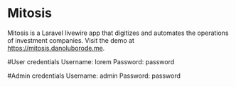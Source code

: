 # Mitosis
 Mitosis is a Laravel livewire app that digitizes and automates the operations of investment companies. 
 Visit the demo at https://mitosis.danoluborode.me. 

 #User credentials
 Username: lorem
 Password: password 

 #Admin credentials
 Username: admin
 Password: password
